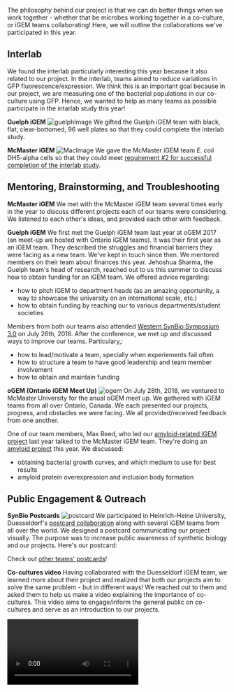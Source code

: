 The philosophy behind our project is that we can do better things when we work together - whether that be microbes working together in a co-culture, or iGEM teams collaborating! Here, we will outline the collaborations we've participated in this year. 

## Interlab 
We found the interlab particularly interesting this year because it also related to our project. In the interlab, teams aimed to reduce variations in GFP fluorescence/expression. We think this is an important goal because in our project, we are measuring one of the bacterial populations in our co-culture using GFP. Hence, we wanted to help as many teams as possible participate in the intarlab study this year!

**Guelph iGEM** 
![guelphImage](http://parts.igem.org/wiki/images/7/75/T--Waterloo-Collaborations_guelph.jpeg)
We gifted the Guelph iGEM team with black, flat, clear-bottomed, 96 well plates so that they could complete the interlab study. 

**McMaster iGEM**
![MacImage](http://parts.igem.org/wiki/images/4/4b/T--Waterloo-Collaborations_mGEM.jpg) 
We gave the McMaster iGEM team *E. coli* DH5-alpha cells so that they could meet [requirement #2 for successful completion of the interlab study](http://2018.igem.org/Measurement/InterLab). 

## Mentoring, Brainstorming, and Troubleshooting

**McMaster iGEM**
We met with the McMaster iGEM team several times early in the year to discuss different projects each of our teams were considering. We listened to each other's ideas, and provided each other with feedback. 

**Guelph iGEM** 
We first met the Guelph iGEM team last year at oGEM 2017 (an meet-up we hosted with Ontario iGEM teams). It was their first year as an iGEM team. They described the struggles and financial barriers they were facing as a new team. We've kept in touch since then. We mentored members on their team about finances this year. Jehoshua Sharma, the Guelph team's head of research, reached out to us this summer to discuss how to obtain funding for an iGEM team. We offered advice regarding: 
 - how to pitch iGEM to department heads (as an amazing opportunity, a way to showcase the university on an international scale, etc.) 
 - how to obtain funding by reaching our to various departments/student societies
 
Members from both our teams also attended [Western SynBio Symposium 3.0](https://www.synbiowestern.com/) on July 26th, 2018. After the conference, we met up and discussed ways to improve our teams. Particulary,:
 - how to lead/motivate a team, specially when experiements fail often
 - how to structure a team to have good leadership and team member involvement
 - how to obtain and maintain funding 
 
**oGEM (Ontario iGEM Meet Up)**
![ogem](http://2018.igem.org/wiki/images/0/06/T--Waterloo--Collaborations_ogem.jpg) 
On July 28th, 2018, we ventured to McMaster University for the anual oGEM meet up. We gathered with iGEM teams from all over Ontario, Canada. We each presented our projects, progress, and obstacles we were facing. We all provided/received feedback from one another. 

One of our team members, Max Reed, who led our [amyloid-related iGEM project](http://2017.igem.org/Team:Waterloo) last year talked to the McMaster iGEM team. They're doing an [amyloid project](http://2018.igem.org/Team:McMaster) this year. We discussed: 
 - obtaining bacterial growth curves, and which medium to use for best results
 - amyloid protein overexpression and inclusion body formation 

## Public Engagement & Outreach
  
 **SynBio Postcards**
![postcard](http://2018.igem.org/wiki/images/b/b2/T--Waterloo--Collaborations_Postcard.jpg) 
We participated in Heinrich-Heine University, Duesseldorf's [postcard collaboration](http://2018.igem.org/Teams/Collaborations#collab_1) along with several iGEM teams from all over the world. We designed a postcard communicating our project visually. The purpose was to increase public awareness of synthetic biology and our projects. Here's our postcard: 

Check out [other teams' postcards](http://2018.igem.org/Team:Duesseldorf/Collaborations)! 

**Co-cultures video**
Having collaborated with the Duesseldorf iGEM team, we learned more about their project and realized that both our projects aim to solve the same problem - but in different ways! We reached out to them and asked them to help us make a video explaining the importance of co-cultures. This video aims to engage/inform the general public on co-cultures and serve as an introduction to our projects. 

![co-culturesvideo](http://2018.igem.org/wiki/images/e/e2/T--Waterloo--Collaborations_coculturevid.mov)
 
